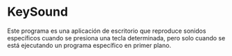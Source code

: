 # KeySound
Este programa es una aplicación de escritorio que reproduce sonidos específicos cuando se presiona una tecla determinada, pero solo cuando se está ejecutando un programa específico en primer plano.
